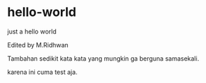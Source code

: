 # hello-world
just a hello world

Edited by M.Ridhwan

Tambahan sedikit kata kata yang mungkin ga berguna samasekali.

karena ini cuma test aja.
